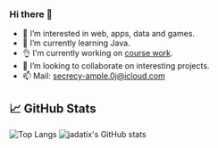 ### Hi there 👋

- 👀 I’m interested in web, apps, data and games.
- 🌱 I’m currently learning Java.
- 👌 I'm currently working on [course work](https://github.com/jadatix/dataManagerJava).
- 💞️ I’m looking to collaborate on interesting projects.
- 📫 Mail: secrecy-ample.0j@icloud.com

## &#x1f4c8; GitHub Stats

![Top Langs](https://github-readme-stats.vercel.app/api/top-langs/?username=jadatix&hide=html,css,scss,javascript,rust&exclude_repo=dotfiles&theme=merko&langs_count=10)
![jadatix's GitHub stats](https://github-readme-stats.vercel.app/api?username=jadatix&show_icons=true&theme=merko)

